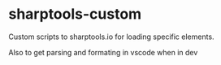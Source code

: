# sharptools-custom

Custom scripts to sharptools.io for loading specific elements.

Also to get parsing and formating in vscode when in dev
